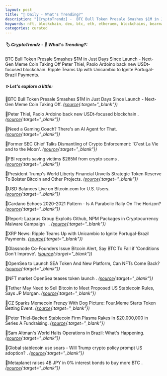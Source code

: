 ```yaml
---
layout: post
title: "🌌 Daily - What's Trending?"
description: "[CryptoTrendz] -  BTC Bull Token Presale Smashes $1M in Just Days Since Launch - Next-Gen Meme Coin Taking Off Peter Thiel, Paolo Ardoino back new USDt-focused blockchain. Ripple Teams Up with Unicambio to Ignite Portugal-Brazil Payments."
keywords: nft, blockchain, dex, btc, eth, etheruem, blockchains, bearmarket, investment, bitcoin
categories: curated
---
```


##### 🏷️  CryptoTrendz - 📌 *What's Trending?:*

 BTC Bull Token Presale Smashes $1M in Just Days Since Launch - Next-Gen Meme Coin Taking Off Peter Thiel, Paolo Ardoino back new USDt-focused blockchain. Ripple Teams Up with Unicambio to Ignite Portugal-Brazil Payments.

##### ✨ *Let's explore a little:*


🔹BTC Bull Token Presale Smashes $1M in Just Days Since Launch - Next-Gen Meme Coin Taking Off. *([source](https://s.avyag.com/lpyh){:target="_blank"})*

🔹Peter Thiel, Paolo Ardoino back new USDt-focused blockchain . *([source](https://s.avyag.com/qp0r){:target="_blank"})*

🔹Need a Gaming Coach? There's an AI Agent for That. *([source](https://s.avyag.com/1ie8){:target="_blank"})*

🔹Former SEC Chief Talks Dismantling of Crypto Enforcement: 'C'est La Vie and to the Moon'. *([source](https://s.avyag.com/92vq){:target="_blank"})*

🔹FBI reports saving victims $285M from crypto scams . *([source](https://s.avyag.com/w8ii){:target="_blank"})*

🔹President Trump's World Liberty Financial Unveils Strategic Token Reserve To Bolster Bitcoin and Other Projects. *([source](https://s.avyag.com/ji5i){:target="_blank"})*

🔹USD Balances Live on Bitcoin.com for U.S. Users. *([source](https://s.avyag.com/d4hj){:target="_blank"})*

🔹Cardano Echoes 2020-2021 Pattern - Is A Parabolic Rally On The Horizon? *([source](https://s.avyag.com/hcgm){:target="_blank"})*

🔹Report: Lazarus Group Exploits Github, NPM Packages in Cryptocurrency Malware Campaign   . *([source](https://s.avyag.com/n9vd){:target="_blank"})*

🔹XRP News: Ripple Teams Up with Unicambio to Ignite Portugal-Brazil Payments. *([source](https://s.avyag.com/0edk){:target="_blank"})*

🔹Glassnode Co-Founders Issue Bitcoin Alert, Say BTC To Fall if 'Conditions Don't Improve'. *([source](https://s.avyag.com/lvtx){:target="_blank"})*

🔹OpenSea to Launch SEA Token And New Platform, Can NFTs Come Back? *([source](https://s.avyag.com/umsm){:target="_blank"})*

🔹NFT market OpenSea teases token launch . *([source](https://s.avyag.com/j1x5){:target="_blank"})*

🔹Tether May Need to Sell Bitcoin to Meet Proposed US Stablecoin Rules, Says JP Morgan. *([source](https://s.avyag.com/06zl){:target="_blank"})*

🔹CZ Sparks Memecoin Frenzy With Dog Picture: Four.Meme Starts Token Betting Event. *([source](https://s.avyag.com/mbi4){:target="_blank"})*

🔹Peter Thiel-Backed Stablecoin Firm Plasma Rakes In $20,000,000 in Series A Fundraising. *([source](https://s.avyag.com/6764){:target="_blank"})*

🔹Sam Altman's World Halts Operations in Brazil: What's Happening. *([source](https://s.avyag.com/zo1l){:target="_blank"})*

🔹Global stablecoin use soars - Will Trump crypto policy prompt US adoption? . *([source](https://s.avyag.com/ds57){:target="_blank"})*

🔹Metaplanet raises 4B JPY in 0% interest bonds to buy more BTC . *([source](https://s.avyag.com/5sn0){:target="_blank"})*
